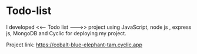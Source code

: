 # Todo-list

I developed <<-- Todo list --->> project using JavaScript, node js , express js, MongoDB and Cyclic for deploying my project.

Project link: https://cobalt-blue-elephant-tam.cyclic.app
